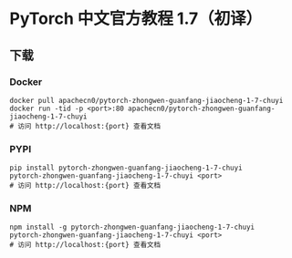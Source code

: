 # PyTorch 中文官方教程 1.7（初译）

## 下载

### Docker

```
docker pull apachecn0/pytorch-zhongwen-guanfang-jiaocheng-1-7-chuyi
docker run -tid -p <port>:80 apachecn0/pytorch-zhongwen-guanfang-jiaocheng-1-7-chuyi
# 访问 http://localhost:{port} 查看文档
```

### PYPI

```
pip install pytorch-zhongwen-guanfang-jiaocheng-1-7-chuyi
pytorch-zhongwen-guanfang-jiaocheng-1-7-chuyi <port>
# 访问 http://localhost:{port} 查看文档
```

### NPM

```
npm install -g pytorch-zhongwen-guanfang-jiaocheng-1-7-chuyi
pytorch-zhongwen-guanfang-jiaocheng-1-7-chuyi <port>
# 访问 http://localhost:{port} 查看文档
```